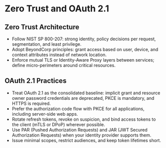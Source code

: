 # Zero Trust and OAuth 2.1

## Zero Trust Architecture
- Follow NIST SP 800-207: strong identity, policy decisions per request, segmentation, and least privilege.
- Adopt BeyondCorp principles: grant access based on user, device, and context attributes instead of network location.
- Enforce mutual TLS or Identity-Aware Proxy layers between services; define micro-perimeters around critical resources.

## OAuth 2.1 Practices
- Treat OAuth 2.1 as the consolidated baseline: implicit grant and resource owner password credentials are deprecated, PKCE is mandatory, and HTTPS is required.
- Prefer the authorization code flow with PKCE for all applications, including server-side web apps.
- Rotate refresh tokens, revoke on suspicion, and bind access tokens to the client (mTLS or DPoP) wherever possible.
- Use PAR (Pushed Authorization Requests) and JAR (JWT Secured Authorization Requests) when your identity provider supports them.
- Issue minimal scopes, restrict audiences, and keep token lifetimes short.

